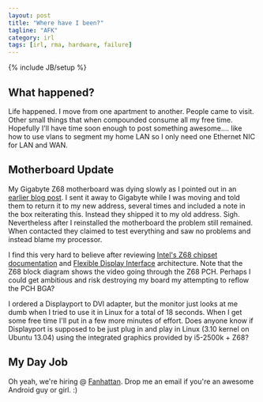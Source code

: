 ```yaml
---
layout: post
title: "Where have I been?"
tagline: "AFK"
category: irl
tags: [irl, rma, hardware, failure]
---
```

{% include JB/setup %}

What happened?
--------------

Life happened.  I move from one apartment to another.  People came to visit.  Other small things that when compounded consume all my free time.  Hopefully I'll have time soon enough to post something awesome.... like how to use vlans to segment my home LAN so I only need one Ethernet NIC for LAN and WAN.


Motherboard Update
------------------

My Gigabyte Z68 motherboard was dying slowly as I pointed out in an [earlier blog post](http://blog.kylemanna.com/2013/07/07/dying-gigabyte-motherboard/).  I sent it away to Gigabyte while I was moving and told them to return it to my new address, several times and included a note in the box reiterating this.  Instead they shipped it to my old address.  Sigh.  Nevertheless after I reinstalled the motherboard the problem still remained.  When contacted they claimed to test everything and saw no problems and instead blame my processor.

I find this very hard to believe after reviewing [Intel's Z68 chipset documentation](http://www.intel.com/content/www/us/en/chipsets/mainstream-chipsets/z68-express-chipset.html) and [Flexible Display Interface](http://en.wikipedia.org/wiki/Flexible_Display_Interface) architecture.  Note that the Z68 block diagram shows the video going through the Z68 PCH.  Perhaps I could get ambitious and risk destroying my board my attempting to reflow the PCH BGA?

I ordered a Displayport to DVI adapter, but the monitor just looks at me dumb when I tried to use it in Linux for a total of 18 seconds.  When I get some free time I'll put in a few more minutes of effort.  Does anyone know if Displayport is supposed to be just plug in and play in Linux (3.10 kernel on Ubuntu 13.04) using the integrated graphics provided by i5-2500k + Z68?


My Day Job
----------

Oh yeah, we're hiring @ [Fanhattan](http://www.fan.tv/).  Drop me an email if you're an awesome Android guy or girl. :)

